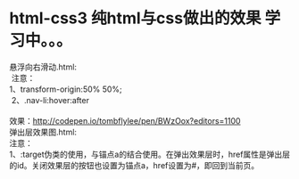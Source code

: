 # html-css3 纯html与css做出的效果 学习中。。。
悬浮向右滑动.html:<br>
  注意： <br>
  1、transform-origin:50% 50%;<br>
  2、.nav-li:hover:after   <br>                                                                                                         
  效果：http://codepen.io/tombflylee/pen/BWzOox?editors=1100<br>弹出层效果图.html:<br>注意：<br>1、:target伪类的使用，与锚点a的结合使用。在弹出效果层时，href属性是弹出层的id。关闭效果层的按钮也设置为锚点a，href设置为#，即回到当前页。
